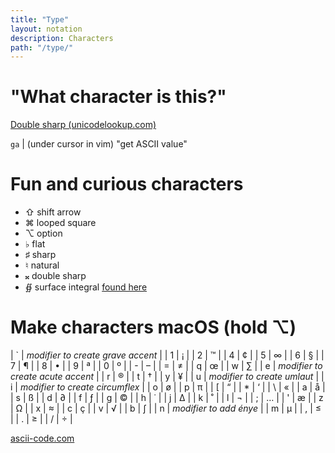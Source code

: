 ```yaml
---
title: "Type"
layout: notation
description: Characters
path: "/type/"
---
```


# "What character is this?"

[Double sharp (unicodelookup.com)](http://unicodelookup.com/#119082)

`ga` | (under cursor in vim) "get ASCII value"


# Fun and curious characters

- ⇧ shift arrow
- ⌘ looped square
- ⌥ option
- ♭ flat
- ♯ sharp
- ♮ natural
- 𝄪 double sharp
- ∯ surface integral [found here](http://www.cs.tut.fi/~jkorpela/math/kbd.html)

# Make characters macOS (hold ⌥)

| ` | *modifier to create grave accent* |
| 1 | ¡ |
| 2 | ™ |
| 4 | ¢ |
| 5 | ∞ |
| 6 | § |
| 7 | ¶ |
| 8 | • |
| 9 | ª |
| 0 | º |
| - | – |
| = | ≠ |
| q | œ |
| w | ∑ |
| e | *modifier to create acute accent* |
| r | ® |
| t | † |
| y | ¥ |
| u | *modifier to create umlaut* |
| i | *modifier to create circumflex* |
| o | ø |
| p | π |
| [ | “ |
| * | ‘ |
| \ | « |
| a | å |
| s | ß |
| d | ∂ |
| f | ƒ |
| g | © |
| h | ˙ |
| j | ∆ |
| k | ˚ |
| l | ¬ |
| ; | … |
| ' | æ |
| z | Ω |
| x | ≈ |
| c | ç |
| v | √ |
| b | ∫ |
| n | *modifier to add énye* |
| m | µ |
| , | ≤ |
| . | ≥ |
| / | ÷ |


[ascii-code.com](http://ascii-code.com/)
